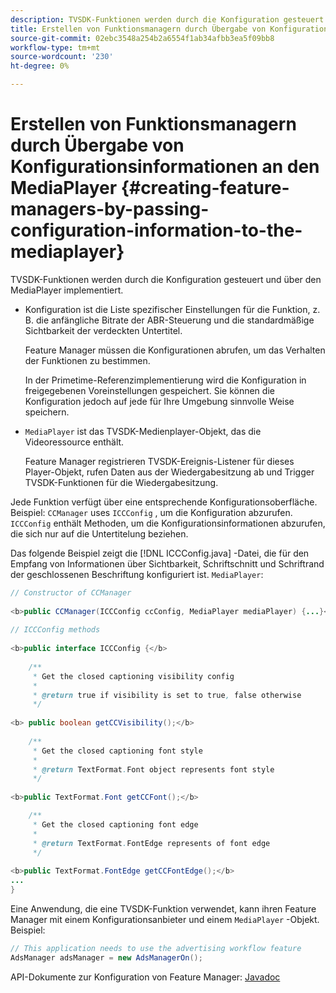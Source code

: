 ```yaml
---
description: TVSDK-Funktionen werden durch die Konfiguration gesteuert und über den MediaPlayer implementiert.
title: Erstellen von Funktionsmanagern durch Übergabe von Konfigurationsinformationen an den MediaPlayer
source-git-commit: 02ebc3548a254b2a6554f1ab34afbb3ea5f09bb8
workflow-type: tm+mt
source-wordcount: '230'
ht-degree: 0%

---
```


# Erstellen von Funktionsmanagern durch Übergabe von Konfigurationsinformationen an den MediaPlayer {#creating-feature-managers-by-passing-configuration-information-to-the-mediaplayer}

TVSDK-Funktionen werden durch die Konfiguration gesteuert und über den MediaPlayer implementiert.

* Konfiguration ist die Liste spezifischer Einstellungen für die Funktion, z. B. die anfängliche Bitrate der ABR-Steuerung und die standardmäßige Sichtbarkeit der verdeckten Untertitel.

  Feature Manager müssen die Konfigurationen abrufen, um das Verhalten der Funktionen zu bestimmen.

  In der Primetime-Referenzimplementierung wird die Konfiguration in freigegebenen Voreinstellungen gespeichert. Sie können die Konfiguration jedoch auf jede für Ihre Umgebung sinnvolle Weise speichern.

* `MediaPlayer` ist das TVSDK-Medienplayer-Objekt, das die Videoressource enthält.

  Feature Manager registrieren TVSDK-Ereignis-Listener für dieses Player-Objekt, rufen Daten aus der Wiedergabesitzung ab und Trigger TVSDK-Funktionen für die Wiedergabesitzung.

Jede Funktion verfügt über eine entsprechende Konfigurationsoberfläche. Beispiel: `CCManager` uses `ICCConfig` , um die Konfiguration abzurufen. `ICCConfig` enthält Methoden, um die Konfigurationsinformationen abzurufen, die sich nur auf die Untertitelung beziehen.

Das folgende Beispiel zeigt die [!DNL ICCConfig.java] -Datei, die für den Empfang von Informationen über Sichtbarkeit, Schriftschnitt und Schriftrand der geschlossenen Beschriftung konfiguriert ist. `MediaPlayer`:

```java
// Constructor of CCManager 
 
<b>public CCManager(ICCConfig ccConfig, MediaPlayer mediaPlayer) {...}</b> 
  
// ICCConfig methods 
 
<b>public interface ICCConfig {</b> 
  
    /** 
     * Get the closed captioning visibility config 
     * 
     * @return true if visibility is set to true, false otherwise 
     */ 
    
<b> public boolean getCCVisibility();</b> 
  
    /** 
     * Get the closed captioning font style 
     * 
     * @return TextFormat.Font object represents font style 
     */ 
     
<b>public TextFormat.Font getCCFont();</b>

    /** 
     * Get the closed captioning font edge 
     * 
     * @return TextFormat.FontEdge represents of font edge 
     */ 
     
<b>public TextFormat.FontEdge getCCFontEdge();</b> 
... 
}
```

Eine Anwendung, die eine TVSDK-Funktion verwendet, kann ihren Feature Manager mit einem Konfigurationsanbieter und einem `MediaPlayer` -Objekt. Beispiel:

```java
// This application needs to use the advertising workflow feature 
AdsManager adsManager = new AdsManagerOn();
```

API-Dokumente zur Konfiguration von Feature Manager: [Javadoc](https://help.adobe.com/en_US/primetime/api/reference_implementation/android/javadoc/com/adobe/primetime/reference/config/package-summary.html)
